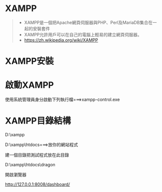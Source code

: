 # XAMPP

>* XAMPP是一個把Apache網頁伺服器與PHP、Perl及MariaDB集合在一起的安裝套件
>* XAMPP允許用戶可以在自己的電腦上輕易的建立網頁伺服器。
>* https://zh.wikipedia.org/wiki/XAMPP

# XAMPP安裝

# 啟動XAMPP

使用系統管理員身分啟動下列執行檔===>xampp-control.exe

# XAMPP目錄結構

D:\xampp

D:\xampp\htdocs===>放你的網站程式

建一個目錄把測試程式放在此目錄

D:\xampp\htdocs\dragon

開啟瀏覽器

http://127.0.0.1:8008/dashboard/
